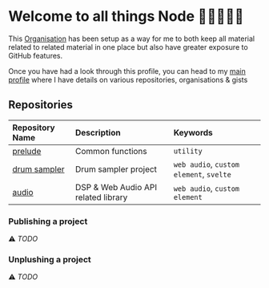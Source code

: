 # Welcome to all things Node 👋🏿👨🏿‍💻

This [Organisation](https://docs.github.com/en/organizations/collaborating-with-groups-in-organizations/about-organizations) has been setup as a way for me to both keep all material related to related material in one place but also have greater exposure to GitHub features.

Once you have had a look through this profile, you can head to my [main profile](https://github.com/adoublef) where I have details on various repositories, organisations & gists

## Repositories

|Repository Name|Description|Keywords|
|:----|:----|:----|
|[prelude](https://github.com/hyphenode/prelude)|Common functions|`utility`|
|[drum sampler](https://github.com/hyphenode/drum-sampler)|Drum sampler project|`web audio`, `custom element`, `svelte`|
|[audio](https://github.com/hyphenode/audio)|DSP & Web Audio API related library|`web audio`, `custom element`|

### Publishing a project

⚠️ *TODO*

### Unplushing a project

⚠️ *TODO*
